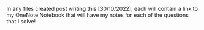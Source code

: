 In any files created post writing this [30/10/2022], each will contain a link to my OneNote Notebook that will have my notes for each of the questions that I solve!
